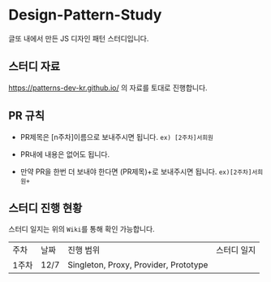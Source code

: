 # Design-Pattern-Study
글또 내에서 만든 JS 디자인 패턴 스터디입니다.

## 스터디 자료
https://patterns-dev-kr.github.io/ 의 자료를 토대로 진행합니다.

## PR 규칙
- PR제목은 [n주차]이름으로 보내주시면 됩니다.
  `ex) [2주차]서희원`

- PR내에 내용은 없어도 됩니다.
- 만약 PR을 한번 더 보내야 한다면 (PR제목)+로 보내주시면 됩니다. `ex)[2주차]서희원+`


## 스터디 진행 현황
스터디 일지는 위의 `Wiki`를 통해 확인 가능합니다.
<table>
  <tr>
    <td>주차</td>
    <td>날짜</td>
    <td>진행 범위</td>
    <td>스터디 일지</td>
  </tr>
  <tr>
  <td>1주차</td>
    <td>12/7</td>
    <td>Singleton, Proxy, Provider, Prototype</td>
  </tr>
</table>
